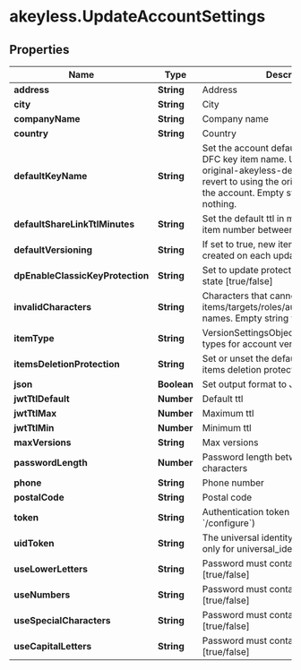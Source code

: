 # akeyless.UpdateAccountSettings

## Properties

Name | Type | Description | Notes
------------ | ------------- | ------------- | -------------
**address** | **String** | Address | [optional] 
**city** | **String** | City | [optional] 
**companyName** | **String** | Company name | [optional] 
**country** | **String** | Country | [optional] 
**defaultKeyName** | **String** | Set the account default key based on the DFC key item name. Use \&quot;set-original-akeyless-default-key\&quot; to revert to using the original default key of the account. Empty string will change nothing. | [optional] 
**defaultShareLinkTtlMinutes** | **String** | Set the default ttl in minutes for sharing item number between 60 and 43200 | [optional] 
**defaultVersioning** | **String** | If set to true, new item version will be created on each update [true/false] | [optional] 
**dpEnableClassicKeyProtection** | **String** | Set to update protection with classic keys state [true/false] | [optional] 
**invalidCharacters** | **String** | Characters that cannot be used for items/targets/roles/auths/event_forwarder names. Empty string will enforce nothing. | [optional] [default to &#39;notReceivedInvalidCharacter&#39;]
**itemType** | **String** | VersionSettingsObjectType defines object types for account version settings | [optional] 
**itemsDeletionProtection** | **String** | Set or unset the default behaviour of items deletion protection [true/false] | [optional] 
**json** | **Boolean** | Set output format to JSON | [optional] [default to false]
**jwtTtlDefault** | **Number** | Default ttl | [optional] 
**jwtTtlMax** | **Number** | Maximum ttl | [optional] 
**jwtTtlMin** | **Number** | Minimum ttl | [optional] 
**maxVersions** | **String** | Max versions | [optional] 
**passwordLength** | **Number** | Password length between 5 - to 50 characters | [optional] 
**phone** | **String** | Phone number | [optional] 
**postalCode** | **String** | Postal code | [optional] 
**token** | **String** | Authentication token (see &#x60;/auth&#x60; and &#x60;/configure&#x60;) | [optional] 
**uidToken** | **String** | The universal identity token, Required only for universal_identity authentication | [optional] 
**useLowerLetters** | **String** | Password must contain lower case letters [true/false] | [optional] 
**useNumbers** | **String** | Password must contain numbers [true/false] | [optional] 
**useSpecialCharacters** | **String** | Password must contain special characters [true/false] | [optional] 
**useCapitalLetters** | **String** | Password must contain capital letters [true/false] | [optional] 


